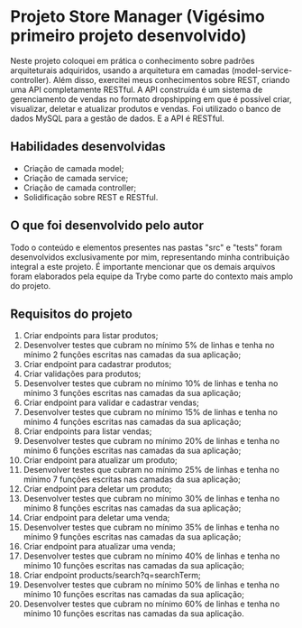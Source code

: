 # Projeto Store Manager (Vigésimo primeiro projeto desenvolvido)

Neste projeto coloquei em prática o conhecimento sobre padrões arquiteturais adquiridos, usando a arquitetura em camadas (model-service-controller). Além disso, exercitei meus conhecimentos sobre REST, criando uma API completamente RESTful. A API construída é um sistema de gerenciamento de vendas no formato dropshipping em que é possível criar, visualizar, deletar e atualizar produtos e vendas. Foi utilizado o banco de dados MySQL para a gestão de dados. E a API é RESTful.

## Habilidades desenvolvidas

- Criação de camada model;
- Criação de camada service;
- Criação de camada controller;
- Solidificação sobre REST e RESTful.

## O que foi desenvolvido pelo autor

Todo o conteúdo e elementos presentes nas pastas "src" e "tests" foram desenvolvidos exclusivamente por mim, representando minha contribuição integral a este projeto. É importante mencionar que os demais arquivos foram elaborados pela equipe da Trybe como parte do contexto mais amplo do projeto.

## Requisitos do projeto

1. Criar endpoints para listar produtos;
2. Desenvolver testes que cubram no mínimo 5% de linhas e tenha no mínimo 2 funções escritas nas camadas da sua aplicação;
3. Criar endpoint para cadastrar produtos;
4. Criar validações para produtos;
5. Desenvolver testes que cubram no mínimo 10% de linhas e tenha no mínimo 3 funções escritas nas camadas da sua aplicação;
6. Criar endpoint para validar e cadastrar vendas;
7. Desenvolver testes que cubram no mínimo 15% de linhas e tenha no mínimo 4 funções escritas nas camadas da sua aplicação;
8. Criar endpoints para listar vendas;
9. Desenvolver testes que cubram no mínimo 20% de linhas e tenha no mínimo 6 funções escritas nas camadas da sua aplicação;
10. Criar endpoint para atualizar um produto;
11. Desenvolver testes que cubram no mínimo 25% de linhas e tenha no mínimo 7 funções escritas nas camadas da sua aplicação;
12. Criar endpoint para deletar um produto;
13. Desenvolver testes que cubram no mínimo 30% de linhas e tenha no mínimo 8 funções escritas nas camadas da sua aplicação;
14. Criar endpoint para deletar uma venda;
15. Desenvolver testes que cubram no mínimo 35% de linhas e tenha no mínimo 9 funções escritas nas camadas da sua aplicação;
16. Criar endpoint para atualizar uma venda;
17. Desenvolver testes que cubram no mínimo 40% de linhas e tenha no mínimo 10 funções escritas nas camadas da sua aplicação;
18. Criar endpoint products/search?q=searchTerm;
19. Desenvolver testes que cubram no mínimo 50% de linhas e tenha no mínimo 10 funções escritas nas camadas da sua aplicação;
20. Desenvolver testes que cubram no mínimo 60% de linhas e tenha no mínimo 10 funções escritas nas camadas da sua aplicação.